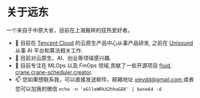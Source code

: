 # 关于远东



一个来自于中原大省，目前在上海搬砖的狂热爱好者。
- 🔭 目前在 [Tencent Cloud](https://cloud.tencent.com/) 的云原生产品中心从事产品研发, 之前在 [Unisound](https://www.unisound.com/) 从事 AI 平台和算法相关工作.
- 👀 目前对云原生、AI、创业等领域感兴趣.
- 🌱 目前专注在 MLOps 以及 FinOps 领域,贡献了一些开源项目 [fluid](https://github.com/fluid-cloudnative/fluid), [crane](https://github.com/gocrane/crane),[crane-scheduler](https://github.com/gocrane/crane-scheduler),[creator](https://github.com/gocrane/creator).
- 📫  您如果想联系我，可以直接发送邮件，邮箱地址 xieydd@gmail.com,或者您可以加我的微信 `echo -n 'eGlleWRkX2hhaGEK' | base64 -d`.

